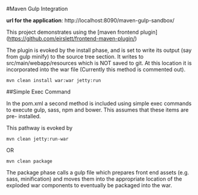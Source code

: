 #Maven Gulp Integration

**url for the application**: http://localhost:8090/maven-gulp-sandbox/

This project demonstrates using  the [maven frontend plugin] 
(https://github.com/eirslett/frontend-maven-plugin/)

The plugin is evoked by the install phase, and is set to write its output
(say from gulp minify) to the source tree section. It writes to src/main/webapp/resources
which is NOT saved to git. At this location it is incorporated into the war
file (Currently this method is commented out).

```
mvn clean install war:war jetty:run
```

##Simple Exec Command

In the pom.xml a second method is included using simple exec commands to
execute gulp, sass, npm and bower. This assumes that these items are pre-
installed.

This pathway is evoked by 

```
mvn clean jetty:run-war
```

OR
 
```
mvn clean package
```

The package phase calls a gulp file which prepares front end assets (e.g. sass, 
minification) and moves them into the appropriate location of the exploded war
components to eventually be packaged into the war.


